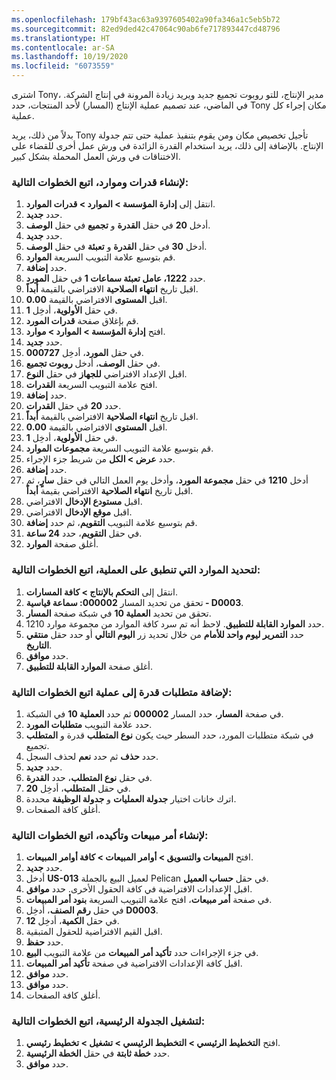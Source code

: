```yaml
---
ms.openlocfilehash: 179bf43ac63a9397605402a90fa346a1c5eb5b72
ms.sourcegitcommit: 82ed9ded42c47064c90ab6fe717893447cd48796
ms.translationtype: HT
ms.contentlocale: ar-SA
ms.lasthandoff: 10/19/2020
ms.locfileid: "6073559"
---
```

اشترى Tony، مدير الإنتاج، للتو روبوت تجميع جديد ويريد زيادة المرونة في إنتاج الشركة. في الماضي، عند تصميم عملية الإنتاج (المسار) لأحد المنتجات، حدد Tony مكان إجراء كل عملية. 

بدلاً من ذلك، يريد Tony تأجيل تخصيص مكان ومن يقوم بتنفيذ عملية حتى تتم جدولة الإنتاج. بالإضافة إلى ذلك، يريد استخدام القدرة الزائدة في ورش عمل أخرى للقضاء على الاختناقات في ورش العمل المحملة بشكل كبير.

### <a name="to-create-capabilities-and-resources-follow-these-steps"></a>لإنشاء قدرات وموارد، اتبع الخطوات التالية:

1.  انتقل إلى **إدارة المؤسسة > الموارد > قدرات الموارد**.
2.  حدد **جديد‏‎**.
3.  أدخل **20** في حقل **القدرة** و **تجميع** في حقل **الوصف**.
4.  حدد **جديد‏‎**.
5.  أدخل **30** في حقل **القدرة** و **تعبئة** في حقل **الوصف**.
6.  قم بتوسيع علامة التبويب السريعة **الموارد**.
7.  حدد **إضافة**.
8.  حدد **1222، عامل تعبئة سماعات 1** في حقل **المورد**.
9.  اقبل تاريخ **انتهاء الصلاحية** الافتراضي بالقيمة **أبداً**.
10. اقبل **المستوى** الافتراضي بالقيمة **0.00**.
11. في حقل **الأولوية**، أدخِل **1**.
12. قم بإغلاق صفحة **قدرات المورد**.
13. افتح **إدارة المؤسسة > الموارد > موارد**.
14. حدد **جديد‏‎**.
15. في حقل **المورد**، أدخِل **000727**.
16. في حقل **الوصف**، أدخل **روبوت تجميع**.
17. اقبل الإعداد الافتراضي **للجهاز** في حقل **النوع**.
18. افتح علامة التبويب السريعة **القدرات**.
19. حدد **إضافة**.
20. حدد **20** في حقل **القدرات**.
21. اقبل تاريخ **انتهاء الصلاحية** الافتراضي بالقيمة **أبداً**.
22. اقبل **المستوى** الافتراضي بالقيمة **0.00**.
23. في حقل **الأولوية**، أدخِل **1**.
24. قم بتوسيع علامة التبويب السريعة **مجموعات الموارد**.
25. حدد **عرض > الكل** من شريط جزء الإجراء.
26. حدد **إضافة**.
27. أدخل **1210** في حقل **مجموعة المورد**، وأدخل يوم العمل التالي في حقل **سارٍ**، ثم اقبل تاريخ **انتهاء الصلاحية** الافتراضي بقيمة **أبداً**.
28. اقبل **مستودع الإدخال** الافتراضي.
29. اقبل **موقع الإدخال** الافتراضي.
30. قم بتوسيع علامة التبويب **التقويم**، ثم حدد **إضافة**.
31. في حقل **التقويم**، حدد **24 ساعة**.
32. أغلق صفحة **الموارد**.

### <a name="to-identify-resources-that-are-applicable-for-the-operation-follow-these-steps"></a>لتحديد الموارد التي تنطبق على العملية، اتبع الخطوات التالية:

1.  انتقل إلى **التحكم بالإنتاج > كافة المسارات**.
2.  تحقق من تحديد المسار **000002: سماعة قياسية - D0003**.
3.  تحقق من تحديد **العملية 10** في شبكة صفحة **المسار**.
4.  حدد **الموارد القابلة للتطبيق**. لاحظ أنه تم سرد كافة الموارد من مجموعة موارد 1210.
6.  حدد **التمرير ليوم واحد للأمام** من خلال تحديد زر **اليوم التالي** أو حدد حقل **منتقي التاريخ**.
7.  حدد **موافق**.
8.  أغلق صفحة **الموارد القابلة للتطبيق**.

### <a name="to-add-requirements-for-a-capability-to-an-operation-follow-these-steps"></a>لإضافة متطلبات قدرة إلى عملية اتبع الخطوات التالية:

1.  في صفحة **المسار**، حدد المسار **000002** ثم حدد **العملية 10** في الشبكة.
2.  حدد علامة التبويب **متطلبات المورد**.
3.  في شبكة متطلبات المورد، حدد السطر حيث يكون **نوع المتطلب** قدرة و **المتطلب** تجميع.
4.  حدد **حذف** ثم حدد **نعم** لحذف السجل.
5.  حدد **جديد‏‎**.
6.  في حقل **نوع المتطلب**، حدد **القدرة**.
7.  في حقل **المتطلب**، أدخِل **20**.
8.  اترك خانات اختيار **جدولة العمليات** و **جدولة الوظيفة** محددة.
9.  أغلق كافة الصفحات.

### <a name="to-create-and-confirm-a-sales-order-follow-these-steps"></a>لإنشاء أمر مبيعات وتأكيده، اتبع الخطوات التالية:

1.  افتح **المبيعات والتسويق > أوامر المبيعات > كافة أوامر المبيعات**.
2.  حدد **جديد‏‎**.
3.  أدخل **US-013** لعميل البيع بالجملة Pelican في حقل **حساب العميل**.
4.  اقبل الإعدادات الافتراضية في كافة الحقول الأخرى. حدد **موافق**.
5.  في صفحة **أمر مبيعات**، افتح علامة التبويب السريعة **بنود أمر المبيعات**.
6.  في حقل **رقم الصنف**، أدخِل **D0003**.
7.  في حقل **الكمية**، أدخِل **12**.
8.  اقبل القيم الافتراضية للحقول المتبقية.
9.  حدد **حفظ**.
10. في جزء الإجراءات حدد **تأكيد أمر المبيعات** من علامة التبويب **البيع**.
11. اقبل كافة الإعدادات الافتراضية في صفحة **تأكيد أمر المبيعات**.
12. حدد **موافق**.
13. حدد **موافق**.
14. أغلق كافة الصفحات.

### <a name="to-run-master-scheduling-follow-these-steps"></a>لتشغيل الجدولة الرئيسية، اتبع الخطوات التالية:

1.  افتح **التخطيط الرئيسي > التخطيط الرئيسي > تشغيل > تخطيط رئيسي**.
2.  حدد **خطة ثابتة** في حقل **الخطة الرئيسية**.
3.  حدد **موافق**.

